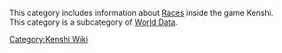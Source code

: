 This category includes information about [Races](Races.md "wikilink")
inside the game Kenshi. This category is a subcategory of [World
Data](:Category:World_Data "wikilink").

[Category:Kenshi Wiki](Category:Kenshi_Wiki "wikilink")